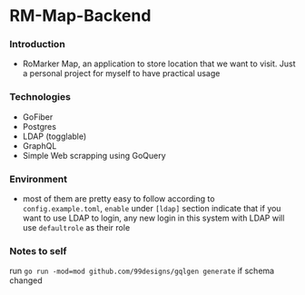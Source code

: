 # RM-Map-Backend

### Introduction
- RoMarker Map, an application to store location that we want to visit. Just a personal project for myself to have practical usage

### Technologies
- GoFiber
- Postgres
- LDAP (togglable)
- GraphQL
- Simple Web scrapping using GoQuery

### Environment
- most of them are pretty easy to follow according to `config.example.toml`, `enable` under `[ldap]` section indicate that if you want to use LDAP to login, any new login in this system with LDAP will use `defaultrole` as their role

### Notes to self
run `go run -mod=mod github.com/99designs/gqlgen generate` if schema changed
